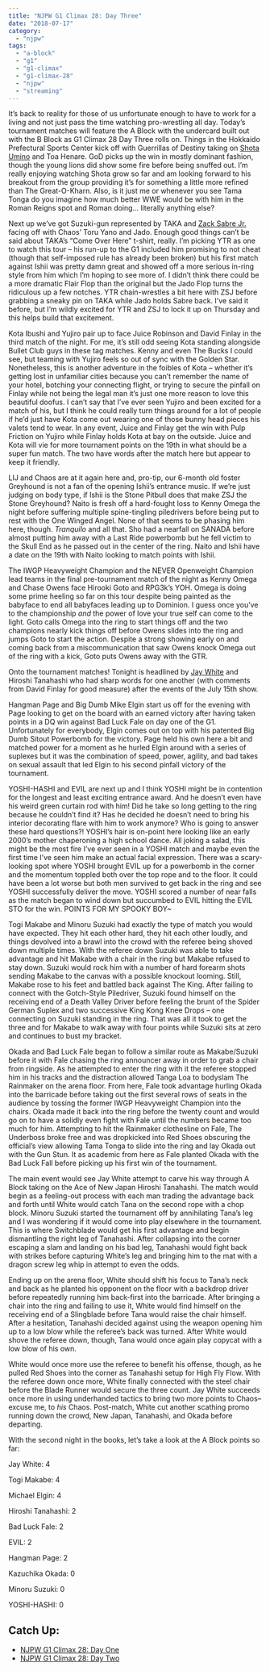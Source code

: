 ```yaml
---
title: "NJPW G1 Climax 28: Day Three"
date: "2018-07-17"
category: 
  - "njpw"
tags: 
  - "a-block"
  - "g1"
  - "g1-climax"
  - "g1-climax-28"
  - "njpw"
  - "streaming"
---
```


It’s back to reality for those of us unfortunate enough to have to work for a living and not just pass the time watching pro-wrestling all day. Today’s tournament matches will feature the A Block with the undercard built out with the B Block as G1 Climax 28 Day Three rolls on. Things in the Hokkaido Prefectural Sports Center kick off with Guerrillas of Destiny taking on [Shota Umino](/posts/2025-01-04-write-forever-njpw-wrestle-kingdom-19) and Toa Henare. GoD picks up the win in mostly dominant fashion, though the young lions did show some fire before being snuffed out. I’m really enjoying watching Shota grow so far and am looking forward to his breakout from the group providing it’s for something a little more refined than The Great-O-Kharn. Also, is it just me or whenever you see Tama Tonga do you imagine how much better WWE would be with him in the Roman Reigns spot and Roman doing… literally anything else?

Next up we’ve got Suzuki-gun represented by TAKA and [Zack Sabre Jr.](/posts/2025-01-05-write-forever-njpw-wrestle-dynasty) facing off with Chaos’ Toru Yano and Jado. Enough good things can’t be said about TAKA’s “Come Over Here” t-shirt, really. I’m picking YTR as one to watch this tour – his run-up to the G1 included him promising to not cheat (though that self-imposed rule has already been broken) but his first match against Ishii was pretty damn great and showed off a more serious in-ring style from him which I’m hoping to see more of. I didn’t think there could be a more dramatic Flair Flop than the original but the Jado Flop turns the ridiculous up a few notches. YTR chain-wrestles a bit here with ZSJ before grabbing a sneaky pin on TAKA while Jado holds Sabre back. I’ve said it before, but I’m wildly excited for YTR and ZSJ to lock it up on Thursday and this helps build that excitement.

Kota Ibushi and Yujiro pair up to face Juice Robinson and David Finlay in the third match of the night. For me, it’s still odd seeing Kota standing alongside Bullet Club guys in these tag matches. Kenny and even The Bucks I could see, but teaming with Yujiro feels so out of sync with the Golden Star. Nonetheless, this is another adventure in the foibles of Kota – whether it’s getting lost in unfamiliar cities because you can’t remember the name of your hotel, botching your connecting flight, or trying to secure the pinfall on Finlay while not being the legal man it’s just one more reason to love this beautiful doofus. I can’t say that I’ve ever seen Yujiro and been excited for a match of his, but I think he could really turn things around for a lot of people if he’d just have Kota come out wearing one of those bunny head pieces his valets tend to wear. In any event, Juice and Finlay get the win with Pulp Friction on Yujiro while Finlay holds Kota at bay on the outside. Juice and Kota will vie for more tournament points on the 19th in what should be a super fun match. The two have words after the match here but appear to keep it friendly.

LIJ and Chaos are at it again here and, pro-tip, our 6-month old foster Greyhound is not a fan of the opening Ishii’s entrance music. If we’re just judging on body type, if Ishii is the Stone Pitbull does that make ZSJ the Stone Greyhound? Naito is fresh off a hard-fought loss to Kenny Omega the night before suffering multiple spine-tingling piledrivers before being put to rest with the One Winged Angel. None of that seems to be phasing him here, though. _Tranquilo_ and all that. Sho had a nearfall on SANADA before almost putting him away with a Last Ride powerbomb but he fell victim to the Skull End as he passed out in the center of the ring. Naito and Ishii have a date on the 19th with Naito looking to match points with Ishii.

The IWGP Heavyweight Champion and the NEVER Openweight Champion lead teams in the final pre-tournament match of the night as Kenny Omega and Chase Owens face Hirooki Goto and RPG3k’s YOH. Omega is doing some prime heeling so far on this tour despite being painted as the babyface to end all babyfaces leading up to Dominion. I guess once you’ve to the championship _and_ the power of love your true self can come to the light. Goto calls Omega into the ring to start things off and the two champions nearly kick things off before Owens slides into the ring and jumps Goto to start the action. Despite a strong showing early on and coming back from a miscommunication that saw Owens knock Omega out of the ring with a kick, Goto puts Owens away with the GTR.

Onto the tournament matches! Tonight is headlined by [Jay White](/posts/2024-12-04-write-forever-aew-dynamite) and Hiroshi Tanahashi who had sharp words for one another (with comments from David Finlay for good measure) after the events of the July 15th show.

Hangman Page and Big Dumb Mike Elgin start us off for the evening with Page looking to get on the board with an earned victory after having taken points in a DQ win against Bad Luck Fale on day one of the G1. Unfortunately for everybody, Elgin comes out on top with his patented Big Dumb Sitout Powerbomb for the victory. Page held his own here a bit and matched power for a moment as he hurled Elgin around with a series of suplexes but it was the combination of speed, power, agility, and bad takes on sexual assault that led Elgin to his second pinfall victory of the tournament.

YOSHI-HASHI and EVIL are next up and I think YOSHI might be in contention for the longest and least exciting entrance award. And he doesn’t even have his weird green curtain rod with him! Did he take so long getting to the ring because he couldn’t find it? Has he decided he doesn’t need to bring his interior decorating flare with him to work anymore? Who is going to answer these hard questions?! YOSHI’s hair is on-point here looking like an early 2000’s mother chaperoning a high school dance. All joking a salad, this might be the most fire I’ve ever seen in a YOSHI match and maybe even the first time I’ve seen him make an actual facial expression. There was a scary-looking spot where YOSHI brought EVIL up for a powerbomb in the corner and the momentum toppled both over the top rope and to the floor. It could have been a lot worse but both men survived to get back in the ring and see YOSHI successfully deliver the move. YOSHI scored a number of near falls as the match began to wind down but succumbed to EVIL hitting the EVIL STO for the win. POINTS FOR MY SPOOKY BOY~

Togi Makabe and Minoru Suzuki had exactly the type of match you would have expected. They hit each other hard, they hit each other loudly, and things devolved into a brawl into the crowd with the referee being shoved down multiple times. With the referee down Suzuki was able to take advantage and hit Makabe with a chair in the ring but Makabe refused to stay down. Suzuki would rock him with a number of hard forearm shots sending Makabe to the canvas with a possible knockout looming. Still, Makabe rose to his feet and battled back against The King. After failing to connect with the Gotch-Style Piledriver, Suzuki found himself on the receiving end of a Death Valley Driver before feeling the brunt of the Spider German Suplex and two successive King Kong Knee Drops – one connecting on Suzuki standing in the ring. That was all it took to get the three and for Makabe to walk away with four points while Suzuki sits at zero and continues to bust my bracket.

Okada and Bad Luck Fale began to follow a similar route as Makabe/Suzuki before it with Fale chasing the ring announcer away in order to grab a chair from ringside. As he attempted to enter the ring with it the referee stopped him in his tracks and the distraction allowed Tanga Loa to bodyslam The Rainmaker on the arena floor. From here, Fale took advantage hurling Okada into the barricade before taking out the first several rows of seats in the audience by tossing the former IWGP Heavyweight Champion into the chairs. Okada made it back into the ring before the twenty count and would go on to have a solidly even fight with Fale until the numbers became too much for him. Attempting to hit the Rainmaker clothesline on Fale, The Underboss broke free and was dropkicked into Red Shoes obscuring the official’s view allowing Tama Tonga to slide into the ring and lay Okada out with the Gun Stun. It as academic from here as Fale planted Okada with the Bad Luck Fall before picking up his first win of the tournament.

The main event would see Jay White attempt to carve his way through A Block taking on the Ace of New Japan Hiroshi Tanahashi. The match would begin as a feeling-out process with each man trading the advantage back and forth until White would catch Tana on the second rope with a chop block. Minoru Suzuki started the tournament off by annihilating Tana’s leg and I was wondering if it would come into play elsewhere in the tournament. This is where Switchblade would get his first advantage and begin dismantling the right leg of Tanahashi. After collapsing into the corner escaping a slam and landing on his bad leg, Tanahashi would fight back with strikes before capturing White’s leg and bringing him to the mat with a dragon screw leg whip in attempt to even the odds.

Ending up on the arena floor, White should shift his focus to Tana’s neck and back as he planted his opponent on the floor with a backdrop driver before repeatedly running him back-first into the barricade. After bringing a chair into the ring and failing to use it, White would find himself on the receiving end of a Slingblade before Tana would raise the chair himself. After a hesitation, Tanahashi decided against using the weapon opening him up to a low blow while the referee’s back was turned. After White would shove the referee down, though, Tana would once again play copycat with a low blow of his own.

White would once more use the referee to benefit his offense, though, as he pulled Red Shoes into the corner as Tanahashi setup for High Fly Flow. With the referee down once more, White finally connected with the steel chair before the Blade Runner would secure the three count. Jay White succeeds once more in using underhanded tactics to bring two more points to Chaos–excuse me, to _his_ Chaos. Post-match, White cut another scathing promo running down the crowd, New Japan, Tanahashi, and Okada before departing.

With the second night in the books, let’s take a look at the A Block points so far:

Jay White: 4

Togi Makabe: 4

Michael Elgin: 4

Hiroshi Tanahashi: 2

Bad Luck Fale: 2

EVIL: 2

Hangman Page: 2

Kazuchika Okada: 0

Minoru Suzuki: 0

YOSHI-HASHI: 0

## Catch Up:

- [NJPW G1 Climax 28: Day One](/posts/2018-07-14-njpw-g1-climax-28-day-one/)
- [NJPW G1 Climax 28: Day Two](/posts/2018-07-15-njpw-g1-climax-28-day-two/)
